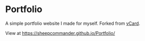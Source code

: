 # Portfolio
A simple portfolio website I made for myself. Forked from [vCard](https://github.com/codewithsadee/vcard-personal-portfolio).

View at https://sheepcommander.github.io/Portfolio/
